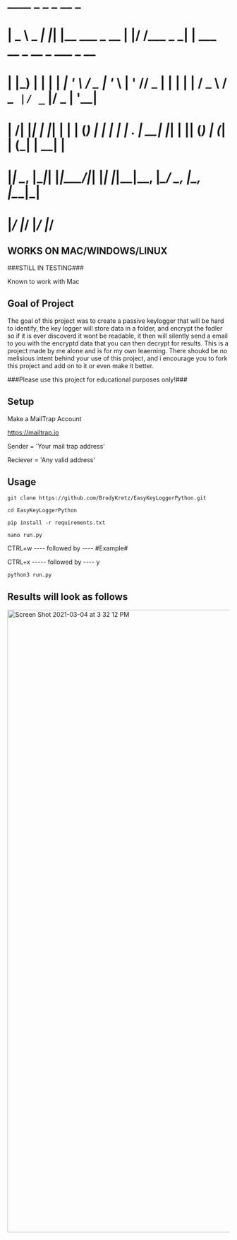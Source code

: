 ## 
#    ____        _   _                   _  __          _                                
#   |  _ \ _   _| |_| |__   ___  _ __   | |/ /___ _   _| |    ___   __ _  __ _  ___ _ __ 
#   | |_) | | | | __| '_ \ / _ \| '_ \  | ' // _ | | | | |   / _ \ / _` |/ _` |/ _ | '__|
#   |  __/| |_| | |_| | | | (_) | | | | | . |  __| |_| | |__| (_) | (_| | (_| |  __| |   
#   |_|    \__, |\__|_| |_|\___/|_| |_| |_|\_\___|\__, |_____\___/ \__, |\__, |\___|_|   
#          |___/                                  |___/            |___/ |___/           



## WORKS ON MAC/WINDOWS/LINUX
###STILL IN TESTING###

Known to work with Mac

## Goal of Project

The goal of this project was to create a passive keylogger that will be hard to identify, the key logger will store data in a folder, and encrypt the fodler so if it is ever discoverd it wont be readable, it then will silently send a email to you with the encryptd data that you can then decrypt for results. This is a project made by me alone and is for my own leaerning. There shoukd be no melisious intent behind your use of this project, and i encourage you to fork this project and add on to it or even make it better.

###Please use this project for educational purposes only!###

## Setup

Make a MailTrap Account

https://mailtrap.io

Sender = 'Your mail trap address'

Reciever = 'Any valid address'

## Usage

```
git clone https://github.com/BrodyKretz/EasyKeyLoggerPython.git
```
```
cd EasyKeyLoggerPython
```
```
pip install -r requirements.txt
```
```
nano run.py
```

CTRL+w ---- followed by ---- #Example#


CTRL+x ----- followed by ----  y

```
python3 run.py
```




## Results will look as follows


<img width="1410" alt="Screen Shot 2021-03-04 at 3 32 12 PM" src="https://user-images.githubusercontent.com/43651169/110039725-e9bdce80-7cfe-11eb-8823-c2e1dcd7f463.png">

